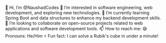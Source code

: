 👋 Hi, I’m @NaushadCodes
👀 I’m interested in software engineering, web development, and exploring new technologies.
🌱 I’m currently learning Spring Boot and data structures to enhance my backend development skills.
💞️ I’m looking to collaborate on open-source projects related to web applications and software development tools.
📫 How to reach me: [](https://www.linkedin.com/in/alinaushadali/)
😄 Pronouns: He/Him
⚡ Fun fact: I can solve a Rubik's cube in under a minute!
<!---
NaushadCodes/NaushadCodes is a ✨ special ✨ repository because its `README.md` (this file) appears on your GitHub profile.
You can click the Preview link to take a look at your changes.
--->
